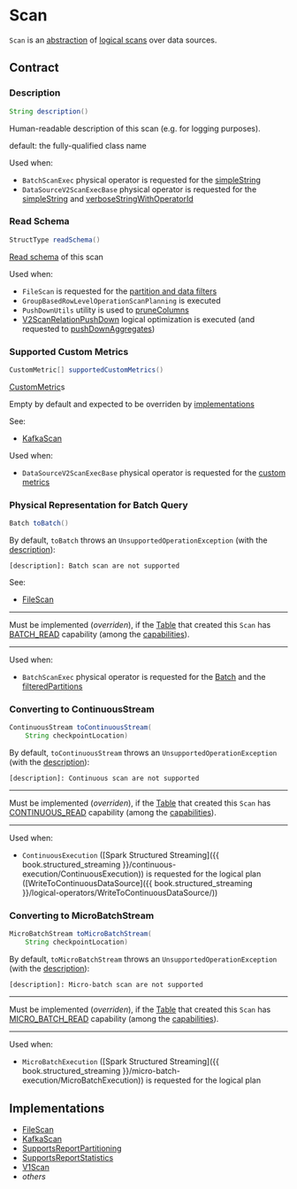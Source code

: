# Scan

`Scan` is an [abstraction](#contract) of [logical scans](#implementations) over data sources.

## Contract

### <span id="description"> Description

```java
String description()
```

Human-readable description of this scan (e.g. for logging purposes).

default: the fully-qualified class name

Used when:

* `BatchScanExec` physical operator is requested for the [simpleString](../physical-operators/BatchScanExec.md#simpleString)
* `DataSourceV2ScanExecBase` physical operator is requested for the [simpleString](../physical-operators/DataSourceV2ScanExecBase.md#simpleString) and [verboseStringWithOperatorId](../physical-operators/DataSourceV2ScanExecBase.md#verboseStringWithOperatorId)

### <span id="readSchema"> Read Schema

```java
StructType readSchema()
```

[Read schema](../types/StructType.md) of this scan

Used when:

* `FileScan` is requested for the [partition and data filters](../datasources/FileScan.md#)
* `GroupBasedRowLevelOperationScanPlanning` is executed
* `PushDownUtils` utility is used to [pruneColumns](../PushDownUtils.md#pruneColumns)
* [V2ScanRelationPushDown](../logical-optimizations/V2ScanRelationPushDown.md) logical optimization is executed (and requested to [pushDownAggregates](../logical-optimizations/V2ScanRelationPushDown.md#pushDownAggregates))

### <span id="supportedCustomMetrics"> Supported Custom Metrics

```java
CustomMetric[] supportedCustomMetrics()
```

[CustomMetric](CustomMetric.md)s

Empty by default and expected to be overriden by [implementations](#implementations)

See:

* [KafkaScan](../kafka/KafkaScan.md#supportedCustomMetrics)

Used when:

* `DataSourceV2ScanExecBase` physical operator is requested for the [custom metrics](../physical-operators/DataSourceV2ScanExecBase.md#customMetrics)

### <span id="toBatch"> Physical Representation for Batch Query

```java
Batch toBatch()
```

By default, `toBatch` throws an `UnsupportedOperationException` (with the [description](#description)):

```text
[description]: Batch scan are not supported
```

See:

* [FileScan](../datasources/FileScan.md#toBatch)

---

Must be implemented (_overriden_), if the [Table](Table.md) that created this `Scan` has [BATCH_READ](TableCapability.md#BATCH_READ) capability (among the [capabilities](Table.md#capabilities)).

---

Used when:

* `BatchScanExec` physical operator is requested for the [Batch](../physical-operators/BatchScanExec.md#batch) and the [filteredPartitions](../physical-operators/BatchScanExec.md#filteredPartitions)

### <span id="toContinuousStream"> Converting to ContinuousStream

```java
ContinuousStream toContinuousStream(
    String checkpointLocation)
```

By default, `toContinuousStream` throws an `UnsupportedOperationException` (with the [description](#description)):

```text
[description]: Continuous scan are not supported
```

---

Must be implemented (_overriden_), if the [Table](Table.md) that created this `Scan` has [CONTINUOUS_READ](TableCapability.md#CONTINUOUS_READ) capability (among the [capabilities](Table.md#capabilities)).

---

Used when:

* `ContinuousExecution` ([Spark Structured Streaming]({{ book.structured_streaming }}/continuous-execution/ContinuousExecution)) is requested for the logical plan ([WriteToContinuousDataSource]({{ book.structured_streaming }}/logical-operators/WriteToContinuousDataSource/))

### <span id="toMicroBatchStream"> Converting to MicroBatchStream

```java
MicroBatchStream toMicroBatchStream(
    String checkpointLocation)
```

By default, `toMicroBatchStream` throws an `UnsupportedOperationException` (with the [description](#description)):

```text
[description]: Micro-batch scan are not supported
```

---

Must be implemented (_overriden_), if the [Table](Table.md) that created this `Scan` has [MICRO_BATCH_READ](TableCapability.md#MICRO_BATCH_READ) capability (among the [capabilities](Table.md#capabilities)).

---

Used when:

* `MicroBatchExecution` ([Spark Structured Streaming]({{ book.structured_streaming }}/micro-batch-execution/MicroBatchExecution)) is requested for the logical plan

## Implementations

* [FileScan](../datasources/FileScan.md)
* [KafkaScan](../kafka/KafkaScan.md)
* [SupportsReportPartitioning](SupportsReportPartitioning.md)
* [SupportsReportStatistics](SupportsReportStatistics.md)
* [V1Scan](V1Scan.md)
* _others_
